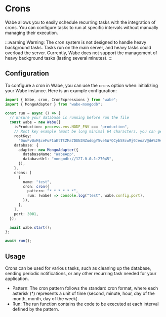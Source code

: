 # Crons

Wabe allows you to easily schedule recurring tasks with the integration of crons. You can configure tasks to run at specific intervals without manually managing their execution.

:::warning Warning:
The cron system is not designed to handle heavy background tasks. Tasks run on the main server, and heavy tasks could overload the server. Currently, Wabe does not support the management of heavy background tasks (lasting several minutes).
:::

## Configuration

To configure a cron in Wabe, you can use the `crons` option when initializing your Wabe instance. Here is an example configuration:

```ts
import { Wabe, cron, CronExpressions } from "wabe";
import { MongoAdapter } from "wabe-mongodb";

const run = async () => {
  // Ensure your database is running before run the file
  const wabe = new Wabe({
    isProduction: process.env.NODE_ENV === "production",
    // Root key example (must be long minimal 64 characters, you can generate it online)
    rootKey:
      "0uwFvUxM$ceFuF1aEtTtZMa7DUN2NZudqgY5ve5W*QCyb58cwMj9JeoaV@d#%29v&aJzswuudVU1%nAT+rxS0Bh&OkgBYc0PH18*",
    database: {
      adapter: new MongoAdapter({
        databaseName: "WabeApp",
        databaseUrl: "mongodb://127.0.0.1:27045",
      }),
    },
    crons: [
      {
        name: "test",
        cron: cron({
          pattern: "* * * * * *",
          run: (wabe) => console.log("test", wabe.config.port),
        }),
      },
    ],
    port: 3001,
  });

  await wabe.start();
};

await run();
```

## Usage

Crons can be used for various tasks, such as cleaning up the database, sending periodic notifications, or any other recurring task needed for your application.

- Pattern: The cron pattern follows the standard cron format, where each asterisk (\*) represents a unit of time (second, minute, hour, day of the month, month, day of the week).
- Run: The run function contains the code to be executed at each interval defined by the pattern.
